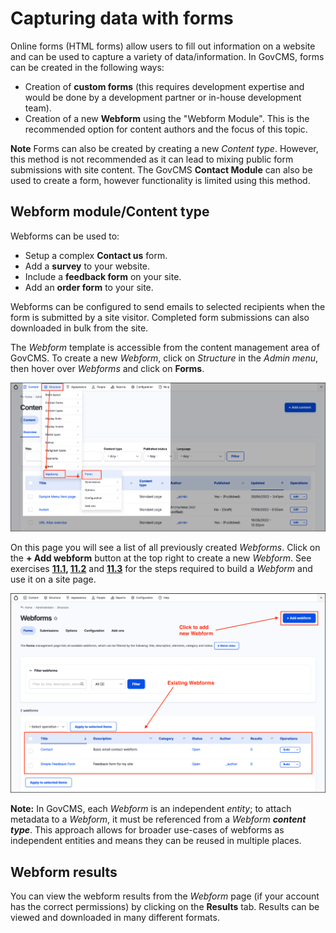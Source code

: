 # Capturing data with forms

Online forms \(HTML forms\) allow users to fill out information on a website and can be used to capture a variety of data/information. In GovCMS, forms can be created in the following ways:

* Creation of **custom forms** \(this requires development expertise and would be done by a development partner or in-house development team\).
* Creation of a new **Webform** using the "Webform Module". This is the recommended option for content authors and the focus of this topic.

**Note** Forms can also be created by creating a new _Content type_. However, this method is not recommended as it can lead to mixing public form submissions with site content. The GovCMS **Contact Module** can also be used to create a form, however functionality is limited using this method.

## Webform module/Content type

Webforms can be used to:

* Setup a complex **Contact us** form.
* Add a **survey** to your website.
* Include a **feedback form** on your site.
* Add an **order form** to your site.

Webforms can be configured to send emails to selected recipients when the form is submitted by a site visitor. Completed form submissions can also downloaded in bulk from the site.

The _Webform_ template is accessible from the content management area of GovCMS. To create a new _Webform_, click on _Structure_ in the _Admin menu_, then hover over _Webforms_ and click on **Forms**. 

![Image of accessing Webforms from Admin menu](../.gitbook/assets/Unit-11-Webforms-1.png)

On this page you will see a list of all previously created _Webforms_. Click on the **+ Add webform** button at the top right to create a new _Webform_. See exercises **[11.1](exercise-11-1-create-a-basic-webform.md), [11.2](exercise-11-2-attach-a-form-to-a-webform-page.md)** and **[11.3](exercise-11-3-create-an-event-registration-form.md)** for the steps required to build a _Webform_ and use it on a site page.

![Image of accessing Webforms from Admin menu](../.gitbook/assets/Unit-11-Webforms-2.png)

**Note:** In GovCMS, each _Webform_ is an independent _entity_; to attach metadata to a _Webform_, it must be referenced from a _Webform_ _**content type**_. This approach allows for broader use-cases of webforms as independent entities and means they can be reused in multiple places.

## Webform results

You can view the webform results from the _Webform_ page \(if your account has the correct permissions\) by clicking on the **Results** tab. Results can be viewed and downloaded in many different formats.

